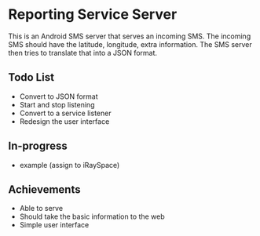 Reporting Service Server
========================

This is an Android SMS server that serves an incoming SMS. The incoming SMS should have the latitude, longitude, extra information. The SMS server then tries to translate that into a JSON format.

Todo List
---------
* Convert to JSON format
* Start and stop listening
* Convert to a service listener
* Redesign the user interface

In-progress
-----------
* example (assign to iRaySpace)

Achievements
------------
* Able to serve
* Should take the basic information to the web
* Simple user interface
